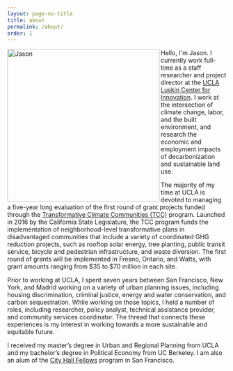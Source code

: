 ```yaml
---
layout: page-no-title
title: about
permalink: /about/
order: 1
---
```


<img class="img-pad-right-bottom" align="left" src="https://jasonkarpman.github.io/website_photo.jpg" alt="Jason" width="350px">  Hello, I'm Jason. I currently work full-time as a staff researcher and project director at the [UCLA Luskin Center for Innovation](https://innovation.luskin.ucla.edu/). I work at the intersection of climate change, labor, and the built environment, and research the economic and employment impacts of decarbonization and sustainable land use.

The majority of my time at UCLA is devoted to managing a five-year long evaluation of the first round of grant projects funded through the [Transformative Climate Communities (TCC)](http://sgc.ca.gov/programs/tcc/) program. Launched in 2016 by the California State Legislature, the TCC program funds the implementation of neighborhood-level transformative plans in disadvantaged communities that include a variety of coordinated GHG reduction projects, such as rooftop solar energy, tree planting, public transit service, bicycle and pedestrian infrastructure, and waste diversion. The first round of grants will be implemented in Fresno, Ontario, and Watts, with grant amounts ranging from $35 to $70 million in each site. 

Prior to working at UCLA, I spent seven years between San Francisco, New York, and Madrid working on a variety of urban planning issues, including housing discrimination, criminal justice, energy and water conservation, and carbon sequestration. While working on those topics, I held a number of roles, including researcher, policy analyst, technical assistance provider, and community services coordinator. The thread that connects these experiences is my interest in working towards a more sustainable and equitable future.

I received my master’s degree in Urban and Regional Planning from UCLA and my bachelor’s degree in Political Economy from UC Berkeley. I am also an alum of the [City Hall Fellows](https://cityhallfellows.org) program in San Francisco.
